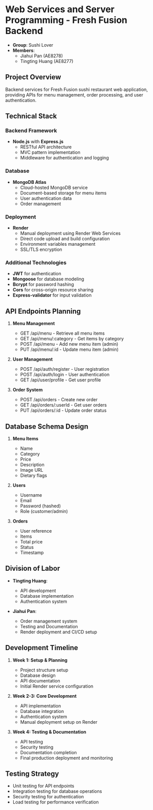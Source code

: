 # Web Services and Server Programming - Fresh Fusion Backend
- **Group**: Sushi Lover
- **Members**: 
  - Jiahui Pan (AE8278)
  - Tingting Huang (AE8277)

## Project Overview
Backend services for Fresh Fusion sushi restaurant web application, providing APIs for menu management, order processing, and user authentication.

## Technical Stack
### Backend Framework
- **Node.js** with **Express.js**
  - RESTful API architecture
  - MVC pattern implementation
  - Middleware for authentication and logging

### Database
- **MongoDB Atlas**
  - Cloud-hosted MongoDB service
  - Document-based storage for menu items
  - User authentication data
  - Order management

### Deployment
- **Render**
  - Manual deployment using Render Web Services
  - Direct code upload and build configuration
  - Environment variables management
  - SSL/TLS encryption

### Additional Technologies
- **JWT** for authentication
- **Mongoose** for database modeling
- **Bcrypt** for password hashing
- **Cors** for cross-origin resource sharing
- **Express-validator** for input validation

## API Endpoints Planning
1. **Menu Management**
   - GET /api/menu - Retrieve all menu items
   - GET /api/menu/:category - Get items by category
   - POST /api/menu - Add new menu item (admin)
   - PUT /api/menu/:id - Update menu item (admin)

2. **User Management**
   - POST /api/auth/register - User registration
   - POST /api/auth/login - User authentication
   - GET /api/user/profile - Get user profile

3. **Order System**
   - POST /api/orders - Create new order
   - GET /api/orders/:userId - Get user orders
   - PUT /api/orders/:id - Update order status

## Database Schema Design
1. **Menu Items**
   - Name
   - Category
   - Price
   - Description
   - Image URL
   - Dietary flags

2. **Users**
   - Username
   - Email
   - Password (hashed)
   - Role (customer/admin)

3. **Orders**
   - User reference
   - Items
   - Total price
   - Status
   - Timestamp

## Division of Labor
- **Tingting Huang**:
  - API development
  - Database implementation
  - Authentication system

- **Jiahui Pan**:
  - Order management system
  - Testing and Documentation
  - Render deployment and CI/CD setup

## Development Timeline
1. **Week 1: Setup & Planning**
   - Project structure setup
   - Database design
   - API documentation
   - Initial Render service configuration

2. **Week 2-3: Core Development**
   - API implementation
   - Database integration
   - Authentication system
   - Manual deployment setup on Render

3. **Week 4: Testing & Documentation**
   - API testing
   - Security testing
   - Documentation completion
   - Final production deployment and monitoring

## Testing Strategy
- Unit testing for API endpoints
- Integration testing for database operations
- Security testing for authentication
- Load testing for performance verification